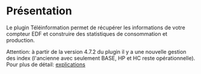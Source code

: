 Présentation
===
Le plugin Téléinformation permet de récupérer les informations de votre compteur EDF et construire des statistiques de consommation et production.

Attention: à partir de la version 4.7.2 du plugin il y a une nouvelle gestion des index (l'ancienne avec seulement BASE, HP et HC reste opérationnelle).
Pour plus de détail: [explications](lesindex.md)

